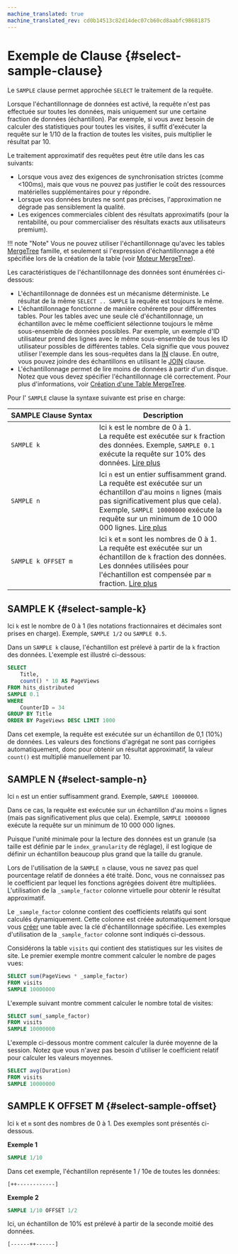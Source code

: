 ```yaml
---
machine_translated: true
machine_translated_rev: cd0b14513c82d14dec07cb60cd8aabfc98681875
---
```


# Exemple de Clause {#select-sample-clause}

Le `SAMPLE` clause permet approchée `SELECT` le traitement de la requête.

Lorsque l'échantillonnage de données est activé, la requête n'est pas effectuée sur toutes les données, mais uniquement sur une certaine fraction de données (échantillon). Par exemple, si vous avez besoin de calculer des statistiques pour toutes les visites, il suffit d'exécuter la requête sur le 1/10 de la fraction de toutes les visites, puis multiplier le résultat par 10.

Le traitement approximatif des requêtes peut être utile dans les cas suivants:

-   Lorsque vous avez des exigences de synchronisation strictes (comme \<100ms), mais que vous ne pouvez pas justifier le coût des ressources matérielles supplémentaires pour y répondre.
-   Lorsque vos données brutes ne sont pas précises, l'approximation ne dégrade pas sensiblement la qualité.
-   Les exigences commerciales ciblent des résultats approximatifs (pour la rentabilité, ou pour commercialiser des résultats exacts aux utilisateurs premium).

!!! note "Note"
    Vous ne pouvez utiliser l'échantillonnage qu'avec les tables [MergeTree](../../../engines/table-engines/mergetree-family/mergetree.md) famille, et seulement si l'expression d'échantillonnage a été spécifiée lors de la création de la table (voir [Moteur MergeTree](../../../engines/table-engines/mergetree-family/mergetree.md#table_engine-mergetree-creating-a-table)).

Les caractéristiques de l'échantillonnage des données sont énumérées ci-dessous:

-   L'échantillonnage de données est un mécanisme déterministe. Le résultat de la même `SELECT .. SAMPLE` la requête est toujours le même.
-   L'échantillonnage fonctionne de manière cohérente pour différentes tables. Pour les tables avec une seule clé d'échantillonnage, un échantillon avec le même coefficient sélectionne toujours le même sous-ensemble de données possibles. Par exemple, un exemple d'ID utilisateur prend des lignes avec le même sous-ensemble de tous les ID utilisateur possibles de différentes tables. Cela signifie que vous pouvez utiliser l'exemple dans les sous-requêtes dans la [IN](../../operators/in.md) clause. En outre, vous pouvez joindre des échantillons en utilisant le [JOIN](join.md) clause.
-   L'échantillonnage permet de lire moins de données à partir d'un disque. Notez que vous devez spécifier l'échantillonnage clé correctement. Pour plus d'informations, voir [Création d'une Table MergeTree](../../../engines/table-engines/mergetree-family/mergetree.md#table_engine-mergetree-creating-a-table).

Pour l' `SAMPLE` clause la syntaxe suivante est prise en charge:

| SAMPLE Clause Syntax | Description                                                                                                                                                                                                                                                                 |
|----------------------|-----------------------------------------------------------------------------------------------------------------------------------------------------------------------------------------------------------------------------------------------------------------------------|
| `SAMPLE k`           | Ici `k` est le nombre de 0 à 1.</br>La requête est exécutée sur `k` fraction des données. Exemple, `SAMPLE 0.1` exécute la requête sur 10% des données. [Lire plus](#select-sample-k)                                                                                       |
| `SAMPLE n`           | Ici `n` est un entier suffisamment grand.</br>La requête est exécutée sur un échantillon d'au moins `n` lignes (mais pas significativement plus que cela). Exemple, `SAMPLE 10000000` exécute la requête sur un minimum de 10 000 000 lignes. [Lire plus](#select-sample-n) |
| `SAMPLE k OFFSET m`  | Ici `k` et `m` sont les nombres de 0 à 1.</br>La requête est exécutée sur un échantillon de `k` fraction des données. Les données utilisées pour l'échantillon est compensée par `m` fraction. [Lire plus](#select-sample-offset)                                           |

## SAMPLE K {#select-sample-k}

Ici `k` est le nombre de 0 à 1 (les notations fractionnaires et décimales sont prises en charge). Exemple, `SAMPLE 1/2` ou `SAMPLE 0.5`.

Dans un `SAMPLE k` clause, l'échantillon est prélevé à partir de la `k` fraction des données. L'exemple est illustré ci-dessous:

``` sql
SELECT
    Title,
    count() * 10 AS PageViews
FROM hits_distributed
SAMPLE 0.1
WHERE
    CounterID = 34
GROUP BY Title
ORDER BY PageViews DESC LIMIT 1000
```

Dans cet exemple, la requête est exécutée sur un échantillon de 0,1 (10%) de données. Les valeurs des fonctions d'agrégat ne sont pas corrigées automatiquement, donc pour obtenir un résultat approximatif, la valeur `count()` est multiplié manuellement par 10.

## SAMPLE N {#select-sample-n}

Ici `n` est un entier suffisamment grand. Exemple, `SAMPLE 10000000`.

Dans ce cas, la requête est exécutée sur un échantillon d'au moins `n` lignes (mais pas significativement plus que cela). Exemple, `SAMPLE 10000000` exécute la requête sur un minimum de 10 000 000 lignes.

Puisque l'unité minimale pour la lecture des données est un granule (sa taille est définie par le `index_granularity` de réglage), il est logique de définir un échantillon beaucoup plus grand que la taille du granule.

Lors de l'utilisation de la `SAMPLE n` clause, vous ne savez pas quel pourcentage relatif de données a été traité. Donc, vous ne connaissez pas le coefficient par lequel les fonctions agrégées doivent être multipliées. L'utilisation de la `_sample_factor` colonne virtuelle pour obtenir le résultat approximatif.

Le `_sample_factor` colonne contient des coefficients relatifs qui sont calculés dynamiquement. Cette colonne est créée automatiquement lorsque vous [créer](../../../engines/table-engines/mergetree-family/mergetree.md#table_engine-mergetree-creating-a-table) une table avec la clé d'échantillonnage spécifiée. Les exemples d'utilisation de la `_sample_factor` colonne sont indiqués ci-dessous.

Considérons la table `visits` qui contient des statistiques sur les visites de site. Le premier exemple montre comment calculer le nombre de pages vues:

``` sql
SELECT sum(PageViews * _sample_factor)
FROM visits
SAMPLE 10000000
```

L'exemple suivant montre comment calculer le nombre total de visites:

``` sql
SELECT sum(_sample_factor)
FROM visits
SAMPLE 10000000
```

L'exemple ci-dessous montre comment calculer la durée moyenne de la session. Notez que vous n'avez pas besoin d'utiliser le coefficient relatif pour calculer les valeurs moyennes.

``` sql
SELECT avg(Duration)
FROM visits
SAMPLE 10000000
```

## SAMPLE K OFFSET M {#select-sample-offset}

Ici `k` et `m` sont des nombres de 0 à 1. Des exemples sont présentés ci-dessous.

**Exemple 1**

``` sql
SAMPLE 1/10
```

Dans cet exemple, l'échantillon représente 1 / 10e de toutes les données:

`[++------------]`

**Exemple 2**

``` sql
SAMPLE 1/10 OFFSET 1/2
```

Ici, un échantillon de 10% est prélevé à partir de la seconde moitié des données.

`[------++------]`
